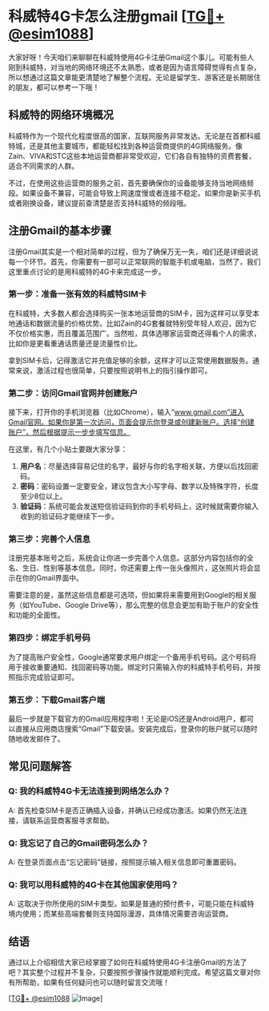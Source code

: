 # 科威特4G卡怎么注册gmail [[TG💪+ @esim1088](https://t.me/s/esim1088)]

大家好呀！今天咱们来聊聊在科威特使用4G卡注册Gmail这个事儿。可能有些人刚到科威特，对当地的网络环境还不太熟悉，或者是因为语言障碍觉得有点复杂，所以想通过这篇文章能更清楚地了解整个流程。无论是留学生、游客还是长期居住的朋友，都可以参考一下哦！

## 科威特的网络环境概况

科威特作为一个现代化程度很高的国家，互联网服务非常发达。无论是在首都科威特城，还是其他主要城市，都能轻松找到各种运营商提供的4G网络服务。像Zain、VIVA和STC这些本地运营商都非常受欢迎，它们各自有独特的资费套餐，适合不同需求的人群。

不过，在使用这些运营商的服务之前，首先要确保你的设备能够支持当地网络频段。如果设备不兼容，可能会导致上网速度慢或者连接不稳定。如果你是新买手机或者刚换设备，建议提前查清楚是否支持科威特的频段哦。

## 注册Gmail的基本步骤

注册Gmail其实是一个相对简单的过程，但为了确保万无一失，咱们还是详细说说每一个环节。首先，你需要有一部可以正常联网的智能手机或电脑，当然了，我们这里重点讨论的是用科威特的4G卡来完成这一步。

### 第一步：准备一张有效的科威特SIM卡

在科威特，大多数人都会选择购买一张本地运营商的SIM卡，因为这样可以享受本地通话和数据流量的价格优势。比如Zain的4G套餐就特别受年轻人欢迎，因为它不仅价格实惠，而且覆盖范围广。当然啦，具体选哪家运营商还得看个人的需求，比如你是更看重通话质量还是流量性价比。

拿到SIM卡后，记得激活它并充值足够的余额，这样才可以正常使用数据服务。通常来说，激活过程也很简单，只要按照说明书上的指引操作即可。

### 第二步：访问Gmail官网并创建账户

接下来，打开你的手机浏览器（比如Chrome），输入“www.gmail.com”进入Gmail官网。如果你是第一次访问，页面会提示你登录或创建新账户。选择“创建账户”，然后根据提示一步步填写信息。

在这里，有几个小贴士要跟大家分享：
1. **用户名**：尽量选择容易记住的名字，最好与你的名字相关联，方便以后找回密码。
2. **密码**：密码设置一定要安全，建议包含大小写字母、数字以及特殊字符，长度至少8位以上。
3. **验证码**：系统可能会发送短信验证码到你的手机号码上，这时候就需要你输入收到的验证码才能继续下一步。

### 第三步：完善个人信息

注册完基本账号之后，系统会让你进一步完善个人信息。这部分内容包括你的全名、生日、性别等基本信息。同时，你还需要上传一张头像照片，这张照片将会显示在你的Gmail界面中。

需要注意的是，虽然这些信息都是可选项，但如果将来需要用到Google的相关服务（如YouTube、Google Drive等），那么完整的信息会更加有助于账户的安全性和功能的全面性。

### 第四步：绑定手机号码

为了提高账户安全性，Google通常要求用户绑定一个备用手机号码。这个号码将用于接收重要通知、找回密码等功能。绑定时只需输入你的科威特手机号码，并按照指示完成验证即可。

### 第五步：下载Gmail客户端

最后一步就是下载官方的Gmail应用程序啦！无论是iOS还是Android用户，都可以直接从应用商店搜索“Gmail”下载安装。安装完成后，登录你的账户就可以随时随地收发邮件了。

## 常见问题解答

### Q: 我的科威特4G卡无法连接到网络怎么办？
A: 首先检查SIM卡是否正确插入设备，并确认已经成功激活。如果仍然无法连接，请联系运营商客服寻求帮助。

### Q: 我忘记了自己的Gmail密码怎么办？
A: 在登录页面点击“忘记密码”链接，按照提示输入相关信息即可重置密码。

### Q: 我可以用科威特的4G卡在其他国家使用吗？
A: 这取决于你所使用的SIM卡类型。如果是普通的预付费卡，可能只能在科威特境内使用；而某些高端套餐则支持国际漫游，具体情况需要咨询运营商。

## 结语

通过以上介绍相信大家已经掌握了如何在科威特使用4G卡注册Gmail的方法了吧？其实整个过程并不复杂，只要按照步骤操作就能顺利完成。希望这篇文章对你有所帮助，如果有任何疑问也可以随时留言交流哦！

[[TG💪+ @esim1088](https://t.me/s/esim1088) ![Image](https://i.postimg.cc/4NQfJmqS/Snipaste-2025-05-13-00-14-12.png)]